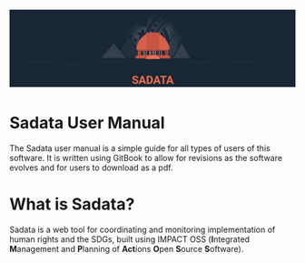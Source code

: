 # ![](/assets/Logo.png)

# Sadata User Manual

The Sadata user manual is a simple guide for all types of users of this software. It is written using GitBook to allow for revisions as the software evolves and for users to download as a pdf.

# What is Sadata?

Sadata is a web tool for coordinating and monitoring implementation of human rights and the SDGs, built using IMPACT OSS \(**I**ntegrated **M**anagement and **P**lanning of **Act**ions **O**pen **S**ource **S**oftware\).

# 



